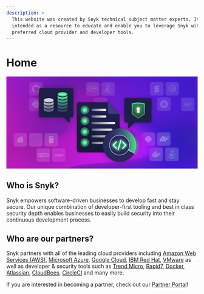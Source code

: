 ```yaml
---
description: >-
  This website was created by Snyk technical subject matter experts. It is
  intended as a resource to educate and enable you to leverage Snyk with your
  preferred cloud provider and developer tools.
---
```


# Home



![](.gitbook/assets/docs-hp-graphic-.png)

## Who is Snyk?

Snyk empowers software-driven businesses to develop fast and stay secure. Our unique combination of developer-first tooling and best in class security depth enables businesses to easily build security into their continuous development process.

## Who are our partners?

Snyk partners with all of the leading cloud providers including [Amazon Web Services \(AWS\)](https://aws.amazon.com/), [Microsoft Azure](https://azure.microsoft.com/en-us/), [Google Cloud](https://cloud.google.com/gcp), [IBM Red Hat](https://www.redhat.com/en/technologies/cloud-computing/openshift), [VMware](https://www.vmware.com/) as well as developer & security tools such as [Trend Micro](https://www.trendmicro.com/en_us/snyk.html), [Rapid7](https://www.rapid7.com/about/press-releases/rapid7-and-snyk-announce-strategic-partnership/), [Docker](https://www.docker.com/), [Atlassian](https://www.atlassian.com/), [CloudBees](https://www.cloudbees.com/), [CircleCI](https://circleci.com/) and many more.

If you are interested in becoming a partner, check out our [Partner Portal](https://snyk.io/partners/)!

